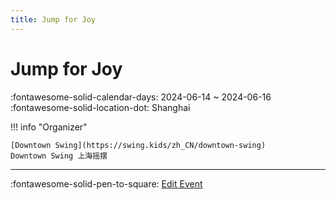 ```yaml
---
title: Jump for Joy
---
```


# Jump for Joy 

:fontawesome-solid-calendar-days: 2024-06-14 ~ 2024-06-16  
:fontawesome-solid-location-dot: Shanghai  

!!! info "Organizer"

    [Downtown Swing](https://swing.kids/zh_CN/downtown-swing)  
    Downtown Swing 上海摇摆  

---

:fontawesome-solid-pen-to-square: [Edit Event](https://github.com/swingdance/events/issues/new?assignees=&labels=update+event&projects=&template=03-update_entity.yml&title=Update%20Event%3A%202024%2Fzh_CN%20%E2%80%A2%20Jump%20for%20Joy&region=zh_CN&year=2024&id=jump-for-joy-2024&name=Jump%20for%20Joy&org_id=downtown-swing)
